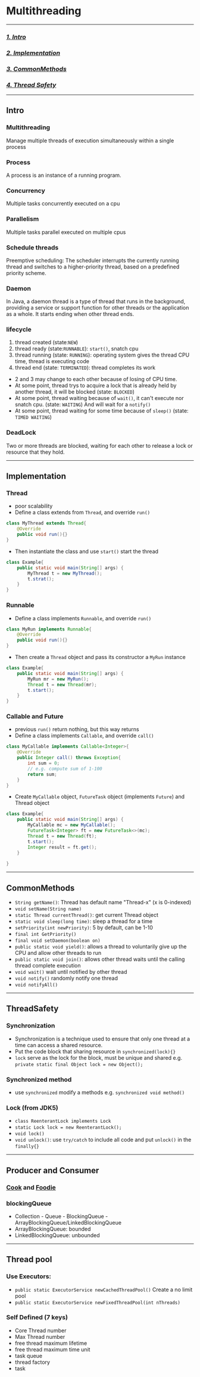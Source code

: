 # Multithreading

---
### _[1. Intro](#Intro)_
### _[2. Implementation](#Implementation)_
### _[3. CommonMethods](#CommonMethods)_
### _[4. Thread Safety](#ThreadSafety)_


---
## Intro
### Multithreading
Manage multiple threads of execution simultaneously within a single process
### Process
A process is an instance of a running program. 
### Concurrency
Multiple tasks concurrently executed on a cpu
### Parallelism
Multiple tasks parallel executed on multiple cpus
### Schedule threads
Preemptive scheduling: The scheduler interrupts the currently running thread and switches to a higher-priority thread, based on a predefined priority scheme.
### Daemon
In Java, a daemon thread is a type of thread that runs in the background, providing a service or support function for other threads or the application as a whole.
It starts ending when other thread ends.
### lifecycle
1. thread created (state:`NEW`)
2. thread ready (state:`RUNNABLE`): `start()`, snatch cpu
3. thread running (state: `RUNNING`): operating system gives the thread CPU time, thread is executing code
4. thread end (state: `TERMINATED`):  thread completes its work
- 2 and 3 may change to each other because of losing of CPU time.
- At some point, thread trys to acquire a lock that is already held by another thread, it will be blocked (state: `BLOCKED`)
- At some point, thread waiting because of `wait()`, it can't execute nor snatch cpu. (state: `WAITING`) And will wait for a `notify()`
- At some point, thread waiting for some time because of `sleep()` (state: `TIMED WAITING`)
### DeadLock
Two or more threads are blocked, waiting for each other to release a lock or resource that they hold.

---
## Implementation
### Thread
- poor scalability
- Define a class extends from `Thread`, and override `run()`
```java
class MyThread extends Thread{
    @Override
    public void run(){}
}
```
- Then instantiate the class and use `start()` start the thread
```java
class Example{
    public static void main(String[] args) {
        MyThread t = new MyThread();
        t.strat();
    }
}
```

### Runnable
- Define a class implements `Runnable`, and override `run()`
```java
class MyRun implements Runnable{
    @Override
    public void run(){}
}
```
- Then create a `Thread` object and pass its constructor a `MyRun` instance
```java
class Example{
    public static void main(String[] args) {
        MyRun mr = new MyRun();
        Thread t = new Thread(mr);
        t.start();
    }
}
```

### Callable and Future
- previous `run()` return nothing, but this way returns
- Define a class implements `Callable`, and override `call()`
```java
class MyCallable implements Callable<Integer>{
    @Override
    public Integer call() throws Exception{
        int sum = 0;
        // e.g. compute sum of 1-100
        return sum;
    }
}
```
- Create `MyCallable` object, `FutureTask` object (implements `Future`) and Thread object
```java
class Example{
    public static void main(String[] args) {
        MyCallable mc = new MyCallable();
        FutureTask<Integer> ft = new FutureTask<>(mc);
        Thread t = new Thread(ft);
        t.start();
        Integer result = ft.get();
    }
    
}
```

---
## CommonMethods
- `String getName()`: Thread has default name "Thread-x" (x is 0-indexed)
- `void setName(String name)`
- `static Thread currentThread()`: get current Thread object
- `static void sleep(long time)`: sleep a thread for a time
- `setPriority(int newPriority)`: 5 by default, can be 1-10
- `final int GetPriority()`
- `final void setDaemon(boolean on)`
- `public static void yield()`: allows a thread to voluntarily give up the CPU and allow other threads to run
- `public static void join()`: allows other thread waits until the calling thread complete execution
- `void wait()` wait until notified by other thread
- `void notify()` randomly notify one thread
- `void notifyAll()`

---
## ThreadSafety
### Synchronization
- Synchronization is a technique used to ensure that only one thread at a time can access a shared resource.
- Put the code block that sharing resource in `synchronized(lock){}`
- `lock` serve as the lock for the block, must be unique and shared e.g. `private static final Object lock = new Object();`
### Synchronized method
- use `synchronized` modify a methods e.g. `synchronized void method()`
### Lock (from JDK5)
- `class ReenterantLock implements Lock`
- `static Lock lock = new ReenterantLock();`
- `void lock()`
- `void unlock()`: use `try/catch` to include all code and put `unlock()` in the `finally{}`

---
## Producer and Consumer
### [Cook](../src/main/java/myjava/basic/multithreading/Cook.java) and [Foodie](../src/main/java/myjava/basic/multithreading/Foodie.java)
### blockingQueue
- Collection - Queue - BlockingQueue - ArrayBlockingQueue/LinkedBlockingQueue
- ArrayBlockingQueue: bounded
- LinkedBlockingQueue: unbounded  

---
## Thread pool
### Use Executors:
- `public static ExecutorService newCachedThreadPool()` Create a no limit pool
- `public static ExecutorService newFixedThreadPool(int nThreads)` 
### Self Defined (7 keys)
- Core Thread number
- Max Thread number
- free thread maximum lifetime
- free thread maximum time unit
- task queue
- thread factory
- task 
